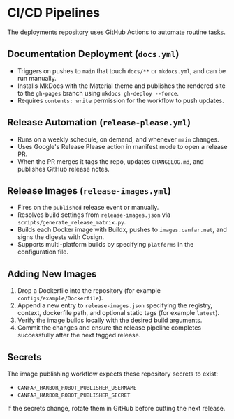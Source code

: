 # CI/CD Pipelines

The deployments repository uses GitHub Actions to automate routine tasks.

## Documentation Deployment (`docs.yml`)

- Triggers on pushes to `main` that touch `docs/**` or `mkdocs.yml`, and can be run manually.
- Installs MkDocs with the Material theme and publishes the rendered site to the `gh-pages` branch using `mkdocs gh-deploy --force`.
- Requires `contents: write` permission for the workflow to push updates.

## Release Automation (`release-please.yml`)

- Runs on a weekly schedule, on demand, and whenever `main` changes.
- Uses Google's Release Please action in manifest mode to open a release PR.
- When the PR merges it tags the repo, updates `CHANGELOG.md`, and publishes GitHub release notes.

## Release Images (`release-images.yml`)

- Fires on the `published` release event or manually.
- Resolves build settings from `release-images.json` via `scripts/generate_release_matrix.py`.
- Builds each Docker image with Buildx, pushes to `images.canfar.net`, and signs the digests with Cosign.
- Supports multi-platform builds by specifying `platforms` in the configuration file.

## Adding New Images

1. Drop a Dockerfile into the repository (for example `configs/example/Dockerfile`).
2. Append a new entry to `release-images.json` specifying the registry, context, dockerfile path, and optional static tags (for example `latest`).
3. Verify the image builds locally with the desired build arguments.
4. Commit the changes and ensure the release pipeline completes successfully after the next tagged release.

## Secrets

The image publishing workflow expects these repository secrets to exist:

- `CANFAR_HARBOR_ROBOT_PUBLISHER_USERNAME`
- `CANFAR_HARBOR_ROBOT_PUBLISHER_SECRET`

If the secrets change, rotate them in GitHub before cutting the next release.
